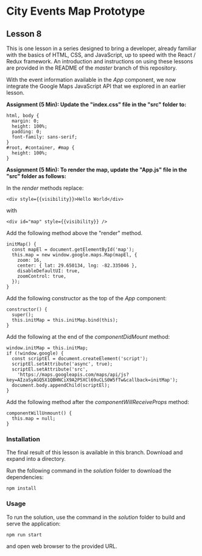 # City Events Map Prototype

## Lesson 8

This is one lesson in a series designed to bring a developer, already
familiar with the basics of HTML, CSS, and JavaScript, up to speed with
the React / Redux framework. An introduction and instructions on using
these lessons are provided in the README of the *master* branch of this
repository.

With the event information available in the *App* component, we
now integrate the Google Maps JavaScript API that we explored in
an earlier lesson.

**Assignment (5 Min): Update the "index.css" file in the "src" folder to:**

```
html, body {
  margin: 0;
  height: 100%;
  padding: 0;
  font-family: sans-serif;
}
#root, #container, #map {
  height: 100%;
}
```

**Assignment (5 Min): To render the map, update the "App.js" file in the
"src" folder as follows:**

In the *render* methods replace:

```
<div style={{visibility}}>Hello World</div>
```

with

```
<div id="map" style={{visibility}} />
```

Add the following method above the "render" method.

```
initMap() {
  const mapEl = document.getElementById('map');
  this.map = new window.google.maps.Map(mapEl, {
    zoom: 16,
    center: { lat: 29.650134, lng: -82.335046 },
    disableDefaultUI: true,
    zoomControl: true,
  });
}
```

Add the following constructor as the top of the *App* component:

```
constructor() {
  super();
  this.initMap = this.initMap.bind(this);
}
```

Add the following at the end of the *componentDidMount* method:

```
window.initMap = this.initMap;
if (!window.google) {
  const scriptEl = document.createElement('script');
  scriptEl.setAttribute('async', true);
  scriptEl.setAttribute('src',
    'https://maps.googleapis.com/maps/api/js?key=AIzaSyAGQ5X1QBHNCiX9A2P5XCl69uCLS0W5fTw&callback=initMap');
  document.body.appendChild(scriptEl);
}
```

Add the following method after the *componentWillReceiveProps* method:

```
componentWillUnmount() {
  this.map = null;
}
```

### Installation

The final result of this lesson is available in this branch. Download and
expand into a directory.

Run the following command in the *solution* folder to download the
dependencies:

`npm install`

### Usage

To run the solution, use the command in the *solution* folder to build
and serve the application:

`npm run start`

and open web browser to the provided URL.

